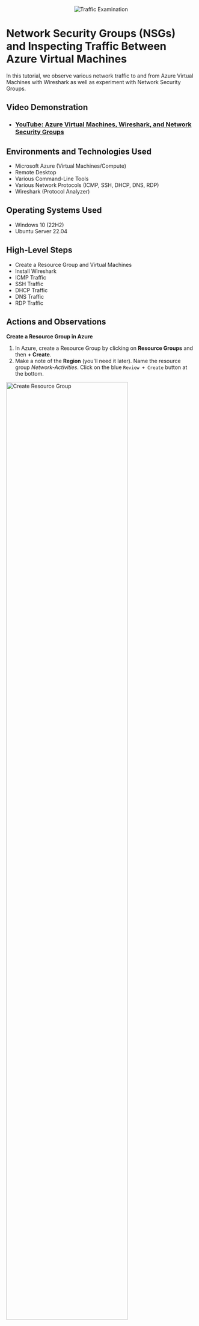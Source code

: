 <p align="center">
<img src="https://i.imgur.com/Ua7udoS.png" alt="Traffic Examination"/>
</p>

<h1>Network Security Groups (NSGs) and Inspecting Traffic Between Azure Virtual Machines</h1>
In this tutorial, we observe various network traffic to and from Azure Virtual Machines with Wireshark as well as experiment with Network Security Groups. <br />


<h2>Video Demonstration</h2>

- ### [YouTube: Azure Virtual Machines, Wireshark, and Network Security Groups](https://www.youtube.com)

<h2>Environments and Technologies Used</h2>

- Microsoft Azure (Virtual Machines/Compute)
- Remote Desktop
- Various Command-Line Tools
- Various Network Protocols (ICMP, SSH, DHCP, DNS, RDP)
- Wireshark (Protocol Analyzer)

<h2>Operating Systems Used </h2>

- Windows 10 (22H2)
- Ubuntu Server 22.04

<h2>High-Level Steps</h2>

- Create a Resource Group and Virtual Machines
- Install Wireshark
- ICMP Traffic
- SSH Traffic
- DHCP Traffic
- DNS Traffic
- RDP Traffic

<h2>Actions and Observations</h2>

<b>Create a Resource Group in Azure</b>

1. In Azure, create a Resource Group by clicking on <b>Resource Groups</b> and then <b>+ Create</b>.
2. Make a note of the <b>Region</b> (you'll need it later). Name the resource group <em>Network-Activities</em>. Click on the blue `Review + Create` button at the bottom.

<p>
<img src="https://github.com/user-attachments/assets/4ed7b0e5-a2c6-43d0-aa48-ffcbcbe42bf0" height="80%" width="80%" alt="Create Resource Group"/>
</p></br>


<b>Create a Windows 10 and a Linux virtual machine (vm)</b>

1. In Azure, navigate to "virtual machines". Click on the <b>+ Create</b> tab and select <b>Azure virtual machine</b>.
2. Name the resource group is <em>Network-Activities</em>. Name the VM <b>Windows-vm</b> and make sure the selected Region is the same as the Resource Group's.
3. For <b>Image</b> select <b>Windows 10 Pro, version 22H2</b>. For size, select a size that has at least 2 vcpus.
4. Create a username and password. Click `Next` until you get to the <b>Networking</b> section.
5. In the <b>Networking</b> section, allow it to create a new Virtual Network (Vnet) and Subnet
6. Click on the blue `Review + Create` button and then `Create`.
7. Once you've created your Windows VM, now we'll create a Linux VM. To start, repeat step 1.
8. Select the same resource group as the Window's VM and name the new VM <b>Linux-VM</b>.
9. For image, select <b>Ubuntu Server 22.04</b> and select a size that has at least 2 vcpus.
10. Use the same username and password as the Windows VM and in the <b>Networking</b> section, select the same network as the Windows VM.
11. Click on the blue `Review + Create` button and then `Create`.

<p>
<img src="https://github.com/user-attachments/assets/ba98d46e-ed87-419e-8505-d526ae5377ee" height="80%" width="80%" alt="Create VM's"/>
</p></br>


<b>Use Remote Desktop to connect to your Windows 10 Virtual Machine</b>

1. Type <em>mstsc</em> in your Windows search bar and select <b>Remote Desktop Connection</b>
2. Copy and paste the Windows VM Public IP address and click `Connect`
3. Type in your username and password and click `OK`

<p>
<img src="https://github.com/user-attachments/assets/e79dc1b8-6286-41dd-bfec-377ed61968af" height="80%" width="80%" alt="Create VM's"/>
</p></br>


<b>Install Wireshark</b>

Wireshark is a network protocol analyzer used to capture, inspect, and analyze data packets traveling over a network in real time. It lets users see detailed information about each packet, such as source and destination IP addresses, protocol types (e.g., TCP, UDP, HTTP), and the actual data payload.

1. Open a browser and type www.wireshark.org in the address bar. Press Enter.
2. Click on the <b>Download</b> button and select <b>Windows x64 Installer</b>
3. Once downloaded, open the file. You can close the browser.
4. Click `Next` throughout the installation process. When you get to the section where it says <b>Install Npcap 1.79</b> make sure that the checkbox is checked.
5. Click `Install`. It will download a few files and then you'll have to agree to some terms and click `Install` again.

<p>
<img src="https://github.com/user-attachments/assets/631147d9-c26a-44a7-8b8c-d536ef317e3f" height="80%" width="80%" alt="Create VM's"/>
</p></br>

<p>
<img src="https://github.com/user-attachments/assets/79daeb55-34c7-4114-bd4d-9de17b1df388" height="80%" width="80%" alt="Create VM's"/>
</p></br>


<b>Open Wireshark and Start Packet Capture</b>

A packet capture in Wireshark helps you look closely at all the little pieces of data traveling on a network. This helps if you're investigating security threats or searching for the root cause of network or performance issues.

1. Type <em>Wireshark</em> in the virtual machine's search box and select <b>Run as administrator</b>
2. Click on <b>Ethernet</b> and then click on the blue shark fin icon under the <b>File</b> menu. This will begin packet capture.

<p>
<img src="https://github.com/user-attachments/assets/9bc7a788-0a25-4b7a-9ed3-1b50bdaef1e9" height="80%" width="80%" alt="Create VM's"/>
</p></br>


<b>Within Wireshark, filter for ICMP traffic only</b>

 Internet Control Message Protocol (ICMP) is a network layer protocol used by network devices to communicate. It is used to report network conditions, errors, and perform diagnostics.

1. In the Wireshark search bar, type <em>icmp</em> and press <b>Enter</b>. Since there are no other network devices connected there should be no ICMP traffic.

<p>
<img src="https://github.com/user-attachments/assets/fa349981-860d-420c-956e-0ba508daf220" height="80%" width="80%" alt="Create VM's"/>
</p></br>


<b>Retrieve the private IP address of the Ubuntu VM (Linux-VM) and attempt to ping it from within the Windows 10 VM</b>

1. Go to the Azure portal on your actual computer, click on the Linux virtual machine's name and copy the Private IP address. In this case it's <em>10.0.0.5</em>
2. Open PowerShell on your Windows VM and type, for this example, <em>ping 10.0.0.5</em>. Note that the Linux VM has to be running, but you don't have to have remoted into it.
3. Observe the ping data in Powershell as well as the isolated ICMP traffic in Wireshark

<p>
<img src="https://github.com/user-attachments/assets/990abae6-b856-4a18-ad83-93814eca7c1d" height="80%" width="80%" alt="Create VM's"/>
</p></br>

<p>
<img src="https://github.com/user-attachments/assets/679a78eb-1ade-4788-a148-710d7d73361b" height="80%" width="80%" alt="Create VM's"/>
</p>

Note that due to all the traffic, you need to isolate the ICMP traffic in order to see it 

While still isolating ICMP traffic, ping <b>Google</b> by typing <em>www.google.com</em> in Powershell. You'll see the traffic in Wireshark. This is because ICMP operates at the <b>Network Layer</b> of the <b>OSI (Open Systems Interconnection) model</b>, alongside <b>IP (Internet Protocol)</b>. 


<p>
<img src="https://github.com/user-attachments/assets/96d9641e-d17d-4113-a4c2-c2f382007226" height="80%" width="80%" alt="Create VM's"/>
</p>

<p>
<img src="https://github.com/user-attachments/assets/c2c70506-1dd4-4864-bccc-62f311befad5" height="80%" width="80%" alt="Create VM's"/>
</p></br>

<b>Configuring a Firewall [Network Security Group]</b>

Now, we will configure a firewall for the Linux VM by going into its Network Security Group and adding an inbound security rule. This will stop ICMP traffic from the Windows VM.
First we will initiate a perpetual/non-stop ping from your Windows 10 VM to your Ubuntu VM.

1. In the Windows VM, open <b>Powershell</b>, type <em>ping 10.0.0.5 -t</em> and press <b>Enter</b>. In this case <em>10.0.0.5</em> is the Linux VM's Private IP address and the `-t` flag makes the ping run continuously until you manually stop it (Ctrl+C).
2. In Wireshark, after isolating for ICMP traffic, you will see that there will be continuous traffic between the Windows VM (10.0.0.4) and the Linux VM (10.0.0.5)


<p>
<img src="https://github.com/user-attachments/assets/0fd5dc75-9eaa-4dd4-b85a-ddba7f84e602" height="80%" width="80%" alt="Create VM's"/>
</p>

<p>
<img src="https://github.com/user-attachments/assets/9009e5af-5d32-480e-a8cc-a6e2f261f4f7" height="80%" width="80%" alt="Create VM's"/>
</p></br>

<b>Now, we will configure an inbound security rule in the Linux VM that will block requests from the Windows VM</b>

1. Go to the Azure portal and click on  <b>Virtual machines</b>. Click on the Linux VM name. On the left side-panel expand <b>Networking</b> and click on <b>Network settings</b>.
2. In the <b>Network settings</b> window, go to the <b>Network security gr...</b> line and click on the name link (it will end with <em>-nsg</em>). This will open a window with the Network security group name.
3. Once there, go to <b>Settings</b> on the left side-panel, click on <b>Inbound security rules</b>, and click on the <b>+ Add</b> symbol at the top.
4. Another window will open on the right side. In the <b>Destination port ranges</b> box type an asterisk. This stands for “any”.
5. In the <b>Protocol</b> section select <b>ICMPv4</b>
6. In the <b>Action</b> section select <b>Deny</b>
7. In the <b>Priority</b> box, type <em>290</em>. This will put the rule as the highest priority, therefore, the first to evaluate when the ping happens.
8. Click `Add` at the bottom

<p>
<img src="https://github.com/user-attachments/assets/cf41c88f-5a31-4301-b373-5bb4b8d41edb" height="80%" width="80%" alt="Create VM's"/>
</p></br>

<b>Back in the Windows VM, observe the PowerShell ping activity and the ICMP traffic in WireShark</b>

Once the rule takes effect, all Powershell ping activity will say <b>Request timed out</b> and all ICMP traffic in Wireshark will appear as request, without a reply.

<p>
<img src="https://github.com/user-attachments/assets/49bc50c3-fd51-4a24-ac7b-63cc10602099" height="80%" width="80%" alt="Create VM's"/>
</p>

<p>
<img src="https://github.com/user-attachments/assets/6bc60cc4-c043-417a-a05d-5d9199a13b0f" height="80%" width="80%" alt="Create VM's"/>
</p></br>


<b>Re-enable ICMP traffic for the Linux VM</b>

For this, you can just delete the rule you created that disabled incoming ICMP traffic.
1. Go to the Inbound security rules section of your Linux VM (<b>Home</b> > <b>Virtual machines</b> > <b>Linux-VM</b> > <b>Networking</b> > <b>Network settings</b> > <b>Network security group</b> <em>link</em>)
2. Locate the security rule that was created and click on the trash can symbol at the end in order to delete the rule. Click `Yes` to confirm.

<p>
<img src="https://github.com/user-attachments/assets/0d635b0a-e6c1-4bc2-9c42-614f49c07ec3" height="80%" width="80%" alt="Create VM's"/>
</p></br>


<b>Back in the Windows VM, observe the Powershell ping activity and the ICMP traffic in Wireshark</b>

The Powershell ping activity will resume and the ICMP traffic in Wireshark will initiate the request and reply sequence.

<p>
<img src="https://github.com/user-attachments/assets/5bda7f17-5648-4d0c-8c13-c6bfcf5f835a" height="80%" width="80%" alt="Create VM's"/>
</p>

<p>
<img src="https://github.com/user-attachments/assets/f6fdf95d-a1dc-48fc-a8fb-7f38e6d28458" height="80%" width="80%" alt="Create VM's"/>
</p></br>


<b>Stop the ping activity</b>

To do this, press <b>Ctrl+C</b>. Control+C is a general-purpose way to interrupt or terminate a running process in most command-line environments.

<p>
<img src="https://github.com/user-attachments/assets/ec6a7870-5db4-4ca4-8033-3529aea9b15b" height="80%" width="80%" alt="Create VM's"/>
</p>

<p>
<img src="https://github.com/user-attachments/assets/207a8f38-0437-483a-a98c-ed2b4a0b2868" height="80%" width="80%" alt="Create VM's"/>
</p>

Click on the red square (stop) button in Wireshark. Click on the blue shark fin under <b>File</b> and select `Continue without Saving`. This will clear the packet capture, and with the icmp filter, will clear all traffic.

<p>
<img src="https://github.com/user-attachments/assets/8376ab51-8db9-4e7a-9326-57d8804e32c4" height="80%" width="80%" alt="Create VM's"/>
</p></br>

<b>Filter for SSH (Secure Shell or Secure Socket Shell) traffic only</b>

SSH is a cryptographic network protocol used for secure communication over an unsecured network
1. Back in Wireshark, filter for SSH traffic only. You shouldn't see any traffic.

<p>
<img src="https://github.com/user-attachments/assets/a4798a4f-ceef-4516-992c-13ad7d6762d3" height="80%" width="80%" alt="Create VM's"/>
</p></br>

<b>Secure Remote Access into the Linux VM</b>

Now we will remote into the Linux VM via PowerShell in the Windows VM

1. Open PowerShell as an Administrator and type: ssh your username@private IP address for linux vm. In this case it's <em>ssh azurevmuser25@10.0.0.5</em>. Press <b>Enter</b>. You will see traffic in Wireshark.
2. When asked <b>Are you sure you want to continue connecting (yes/no/[fingerprint])?</b> type <em>yes</em> and press <b>Enter</b>. You will see additional traffic in Wireshark.
3. Enter the Linux VM password. Note, however, that due to security reasons you won't be able to see the password as you're entering it. Your prompt will change and now you're inside the Linux VM.


<p>
<img src="https://github.com/user-attachments/assets/3521957b-d6d2-4e05-bb77-081b77928852" height="80%" width="80%" alt="Create VM's"/>
</p>

<p>
<img src="https://github.com/user-attachments/assets/9d7fd885-c049-43ac-a41d-2bf2a7701f03" height="80%" width="80%" alt="Create VM's"/>
</p></br>

<b>Type commands (id, hostname, uname -a, etc) into the Linux SSH connection and observe SSH traffic spam in WireShark</b>

Now we'll enter a few commands to get more information about the Linux VM

1. Type <em>id</em> and press <b>Enter</b>. This will display your username plus other information. The <b>id</b> command displays user identity information, including the user ID (UID), group ID (GID), and all groups the user belongs to, including secondary groups

<p>
<img src="https://github.com/user-attachments/assets/39bf4b7d-16f4-44fb-bc96-dbed19b153bc" height="80%" width="80%" alt="Create VM's"/>
</p>


2. Type <em>hostname</em> and press <b>Enter</b>. The <b>hostname</b> command in Linux displays or sets the system’s hostname, which is the name assigned to the computer on a network.

<p>
<img src="https://github.com/user-attachments/assets/f1e9a257-6fae-4d84-a0b3-2d0b3aec4f24" height="80%" width="80%" alt="Create VM's"/>
</p>


3. Type <em>uname -a</em> and press <b>Enter</b>. The <b>uname -a</b> command in Linux displays detailed system information about the kernel and operating system. Specifically, it shows Kernel name, Hostname (network name of the machine), Kernel version, Build number, distro info, and compile date, Machine hardware name (architecture), Processor type, Hardware platform, and Operating system.

<p>
<img src="https://github.com/user-attachments/assets/aa733daf-f874-4696-804d-b046fb06ca34" height="80%" width="80%" alt="Create VM's"/>
</p>


4. Type <em>pwd</em> and press <b>Enter</b>. The <b>pwd</b> command in Linux stands for <b>print working directory</b> and displays the current working directory — that is, the full path of the directory you're in.

<p>
<img src="https://github.com/user-attachments/assets/d7f29ac4-6fd7-4468-a5d5-7fce4e796c88" height="80%" width="80%" alt="Create VM's"/>
</p>


5. Let's create a text file in the Linux VM. Type <em>touch file.txt</em> and press <b>Enter</b>. The <b>touch</b> command is used to create an empty file or update the timestamp of an existing file. 

<p>
<img src="https://github.com/user-attachments/assets/1395ca31-d784-418a-9f8e-495111be5649" height="80%" width="80%" alt="Create VM's"/>
</p>


6. Let's display the names of files and folders in the current directory by typing <em>ls</em>. In this case it will display the <em>file.txt</em> file.

<p>
<img src="https://github.com/user-attachments/assets/946a7601-2e26-4eb0-b603-9c67a5b54231" height="80%" width="80%" alt="Create VM's"/>
</p>


7. Back in Wireshark you will see all the SSH traffic generated by just a few commands.

<p>
<img src="https://github.com/user-attachments/assets/246b6ef1-7963-4866-8193-c381eb6ec0cf" height="80%" width="80%" alt="Create VM's"/>
</p>


8. Exit the SSH connection by typing <em>exit</em> and pressing <b>Enter</b>. This will close the connection to the Linux VM and your prompt will change back to the Windows VM.

<p>
<img src="https://github.com/user-attachments/assets/928de481-c660-4ef4-b29e-8258ec5e5574" height="80%" width="80%" alt="Create VM's"/>
</p></br>


<b>Filter for DHCP  traffic only</b>

DHCP (Dynamic Host Configuration Protocol) is used to dynamically assign Internet Protocol (IP) addresses to each host on a network.

1. Back in Wireshark, filter for DHCP traffic only. You shouldn't see any traffic.

<p>
<img src="https://github.com/user-attachments/assets/9e7025fa-2c33-45a0-b5a5-fced120ec8f7" height="80%" width="80%" alt="Create VM's"/>
</p>


<b>From your Windows VM, attempt to issue your VM a new IP address from the command line</b>

1. Open PowerShell as an Administrator. We will need to create a BAT (short for Batch) file and save it in c:\programdata.
2. Open <b>Notepad</b>. Type <em>ipconfig /release</em> and press <b>Enter</b>. On the next line type <em>ipconfig /renew</em>. Click on <b>File</b> > <b>Save As</b>. In the <b>Save as type:</b> area select <b>All Files</b>.  Name the file <em>dhcp.bat</em>. This BAT file is a script that will be executed by the Windows Command Prompt (cmd.exe). Finally, enter “c:\programdata” in the address bar in order to save it in the <b>Program Data</b> folder. Click `Save`.

<p>
<img src="https://github.com/user-attachments/assets/84b563d5-0431-475d-8cf9-c2fbb769fef4" height="80%" width="80%" alt="Create VM's"/>
</p>



a4 - In Powershell, type cd (which means change directory) c:\programdata, It will look like this 
cd c:\programdata. This will change the prompt to C:\programdata.
a5 - Type ls (stands for list) and hit Enter. This will give you a list of the files in the Program Data folder. Here you will see your newly create dhcp.bat file.
a6 - Run the bat file by typing .\dhcp.bat and hitting Enter.
a7 - This will release (disconnect) the ip address, therefore disconnecting your remote desktop connection, but immediately issue a new ip address (probably the same ip address) thereby reestablishing the connection to the remote desktop.















